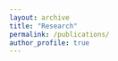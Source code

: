 ```yaml
---
layout: archive
title: "Research"
permalink: /publications/
author_profile: true
---
```



<!--
{% if author.googlescholar %}
  You can also find my articles on <u><a href="{{author.googlescholar}}">my Google Scholar profile</a>.</u>
{% endif %} -->

<!--{% include base_path %}
-->
<!--{% for post in site.publications reversed %}
  {% include archive-single.html %}
{% endfor %} -->
